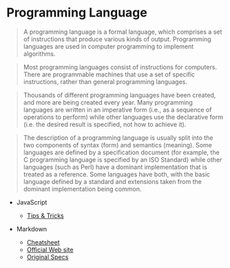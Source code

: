 # Programming Language

> A programming language is a formal language, which comprises a set of instructions that produce various kinds of output. Programming languages are used in computer programming to implement algorithms.

> Most programming languages consist of instructions for computers. There are programmable machines that use a set of specific instructions, rather than general programming languages.

> Thousands of different programming languages have been created, and more are being created every year. Many programming languages are written in an imperative form (i.e., as a sequence of operations to perform) while other languages use the declarative form (i.e. the desired result is specified, not how to achieve it).

> The description of a programming language is usually split into the two components of syntax (form) and semantics (meaning). Some languages are defined by a specification document (for example, the C programming language is specified by an ISO Standard) while other languages (such as Perl) have a dominant implementation that is treated as a reference. Some languages have both, with the basic language defined by a standard and extensions taken from the dominant implementation being common.

- JavaScript
  - [Tips & Tricks](javascript.md)

- Markdown
  - [Cheatsheet](markdown.md)
  - [Official Web site](https://www.markdownguide.org/)
  - [Original Specs](https://daringfireball.net/projects/markdown/)
